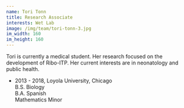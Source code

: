 ```yaml
---
name: Tori Tonn
title: Research Associate
interests: Wet Lab
image: /img/team/tori-tonn-3.jpg
im_width: 160
im_height: 160
---
```

Tori is currently a medical student. Her research focused on the development of Ribo-ITP. Her current interests are in neonatology and public health. 

* 2013 - 2018, Loyola University, Chicago   
B.S. Biology  
B.A. Spanish  
Mathematics Minor     
